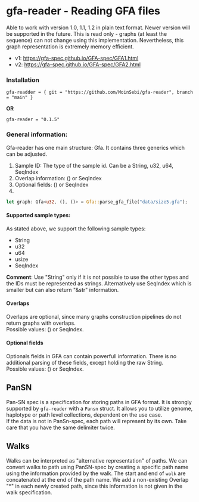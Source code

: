 # gfa-reader - Reading GFA files

Able to work with version  1.0, 1.1, 1.2 in plain text format. Newer version will be supported in the future. This is read only - graphs (at least the sequence) can not change using this implementation. Nevertheless, this graph representation is extremely memory efficient. 
- v1: https://gfa-spec.github.io/GFA-spec/GFA1.html
- v2: https://gfa-spec.github.io/GFA-spec/GFA2.html  


### Installation
```
gfa-readder = { git = "https://github.com/MoinSebi/gfa-reader", branch = "main" }
```
**OR** 
```
gfa-reader = "0.1.5"
```
### General information:
Gfa-reader has one main structure: Gfa. It contains three generics which can be adjusted. 
1. Sample ID: The type of the sample id. Can be a String, u32, u64, SeqIndex
2. Overlap information: () or SeqIndex
3. Optional fields: () or SeqIndex
4. 
```rust
let graph: Gfa<u32, (), ()> = Gfa::parse_gfa_file("data/size5.gfa");
```

#### Supported sample types:
As stated above, we support the following sample types:
- String
- u32
- u64
- usize
- SeqIndex

**Comment**: Use "String" only if it is not possible to use the other types and the IDs must be represented as strings. Alternatively use SeqIndex which is smaller but can also return "&str" information. 

#### Overlaps
Overlaps are optional, since many graphs construction pipelines do not return graphs with overlaps.  
Possible values: () or SeqIndex. 
#### Optional fields
Optionals fields in GFA can contain powerfull information. There is no additional parsing of these fields, except holding the raw String.  
Possible values: () or SeqIndex.

## PanSN
Pan-SN spec is a specification for storing paths in GFA format. It is strongly supported by ```gfa-reader``` with a ```Pansn``` struct. It allows you to utilize genome, haplotype or path level collections, dependent on the use case.  
If the data is not in PanSn-spec, each path will represent by its own. Take care that you have the same delimiter twice. 


## Walks
Walks can be interpreted as "alternative representation" of paths. We can convert walks to path using PanSN-spec by creating a specific path name using the information provided by the walk. The start and end of ```walk``` are concatenated at the end of the path name. We add a non-existing Overlap "*" in each newly created path, since this information is not given in the walk specification. 


